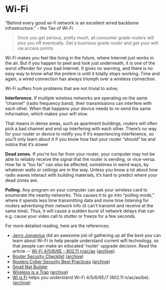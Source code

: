 # Wi-Fi

“Behind every good wi-fi network is an excellent wired backbone infrastructure.” - the Tao of Wi-Fi

> Once you get serious, pretty much, all consumer grade routers will piss you off eventually. Get a business grade router and get your wifi via access points.

Wi-Fi makes you feel like living in the future, where Internet just works in the air. But if you happen to peel and look just underneath, it is one of the worst offender for your bad Internet. It gives no warning, and there is no easy way to know what the prolem is until it totally stops working. Time and again, a wired connection has always triumph over a wireless connection.

Wi-Fi suffers from problems that are not trivial to solve;

__Interference.__ If multiple wireless networks are operating on the same “channel” (radio frequency band), their transmissions can interfere with each other. When that happens your device needs to re-send the same information, which makes your wifi slow.

That means in dense areas, such as apartment buildings, routers will often pick a bad channel and end up interfering with each other. There’s no way for your router or device to notify you if it’s experiencing interference, so you’ll only learn about it if you know how fast your router “should” be and notice that it’s slower

__Dead zones.__ If you’re too far from your router, your computer may not be able to reliably receive the signal that the router is sending, or vice-versa. How far is “too far” can also be affected, sometimes in weird ways, by whatever walls or ceilings are in the way. Unless you know a lot about how radio waves interact with building materials, it’s hard to predict where your dead zones are.

__Polling.__ Any program on your computer can ask your wireless card to enumerate the nearby networks. This causes it to go into “polling mode,” where it spends less time transmitting data and more time listening for routers advertising their network info (it can’t transmit and receive at the same time). Thus, it will cause a sudden burst of network delays that can e.g. cause your video call to stutter or freeze for a few seconds.

For more detailed reading, here are the references;

- [Jerry Jongerius](https://www.duckware.com/support/about.html) did an awesome job of gathering up all the best you can learn about Wi-Fi to help people understand current wifi technology, so that people can make an educated 'router' upgrade decision. Read the article -- [Wi-Fi 4/5/6/6E - 802.11 n/ac/ax](https://www.duckware.com/tech/wifi-in-the-us.html) ([archive](https://archive.ph/JwuHR)).
- [Router Security Checklist](https://routersecurity.org/checklist.php) ([archive](https://archive.ph/Qvqyn))
- [Routers Cyber Security Best Practices](https://www.cyber.gc.ca/en/guidance/routers-cyber-security-best-practices-itsap80019) ([archive](https://archive.is/oTPkb))
- [Small Net Builder](https://www.smallnetbuilder.com)
- [Wireless is a Trap](https://www.benkuhn.net/wireless/) ([archive](https://archive.ph/lRNHd))
- [Wi is Fi](https://www.wiisfi.com) helps you understand Wi-Fi 4/5/6/6E/7 (802.11 n/ac/ax/be). ([archive](https://archive.is/3C682))